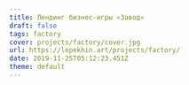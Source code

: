 ```yaml
---
title: Лендинг бизнес-игры «Завод»
draft: false
tags: factory
cover: projects/factory/cover.jpg
url: https://lepekhin.art/projects/factory/
date: 2019-11-25T05:12:23.451Z
theme: default
---
```

